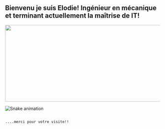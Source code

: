 ## Bienvenu  je suis Elodie! Ingénieur en mécanique et terminant actuellement la maîtrise de IT!   

<div>
  
    
  <img alingn="center" height="250" width="600" src="https://user-images.githubusercontent.com/96539904/154982562-e9ec1d05-1d06-4b5e-be27-35a622cb737f.png" />


</div>



  


<div>
  

![Snake animation](https://github.com/elodiesilva/elodiesilva/blob/output/github-contribution-grid-snake.svg)
  
  
                                                                                                                    ....merci pour votre visite!!

</div>

